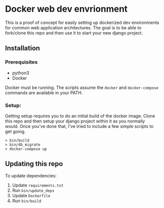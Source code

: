 # Docker web dev envrionment

This is a proof of concept for easily setting up dockerized dev environments
for common web application architectures. The goal is to be able to fork/clone this repo and then use it to start your new django project.

## Installation

### Prerequisites
* python3
* Docker

Docker must be running. The scripts assume the `docker` and `docker-compose` commands are available in your PATH.

### Setup:

Getting setup requires you to do an initial build of the docker image. Clone this repo and then setup your django project within it as you normally would. Once you've done that, I've tried to include a few simple scripts to get going.

```
> bin/build
> bin/db_migrate
> docker-compose up
```

## Updating this repo

To update dependencies:

1. Update `requirements.txt`
2. Run `bin/update_deps`
3. Update `Dockerfile`
4. Run `bin/build`
